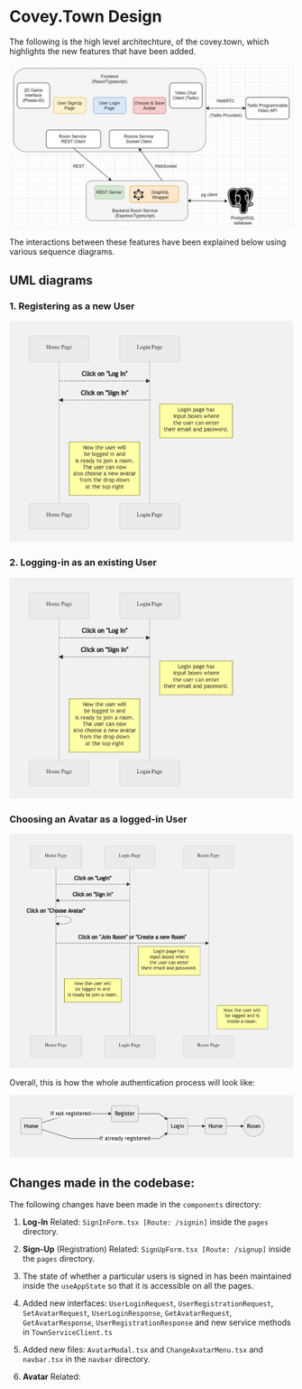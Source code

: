 # Covey.Town Design

The following is the high level architechture, of the covey.town, which highlights the new features that have been added.

![Covey.Town Architecture](docs/covey-town-architecture.jpeg)

The interactions between these features have been explained below using various sequence diagrams.

## UML diagrams

### 1. Registering as a new User

![Sign-up](docs/UML-signup.png)

### 2. Logging-in as an existing User

![Log-in](docs/UML-signin.png)

### Choosing an Avatar as a logged-in User

![Avatar](docs/UML-avatar.png)

Overall, this is how the whole authentication process will look like:

![Covey.Town Architecture](docs/UML-authentication.png)

## Changes made in the codebase:

The following changes have been made in the `components` directory:

1. **Log-In** Related: `SignInForm.tsx [Route: /signin]` inside the `pages` directory.

2. **Sign-Up** (Registration) Related: `SignUpForm.tsx [Route: /signup]` inside the `pages` directory.

3. The state of whether a particular users is signed in has been maintained inside the `useAppState` so that it is accessible on all the pages.

4. Added new interfaces: `UserLoginRequest`, `UserRegistrationRequest`, `SetAvatarRequest`, `UserLoginResponse`, `GetAvatarRequest`, `GetAvatarResponse`, `UserRegistrationResponse` and new service methods in `TownServiceClient.ts`

5. Added new files: `AvatarModal.tsx` and `ChangeAvatarMenu.tsx` and `navbar.tsx` in the `navbar` directory.
6. **Avatar** Related:
